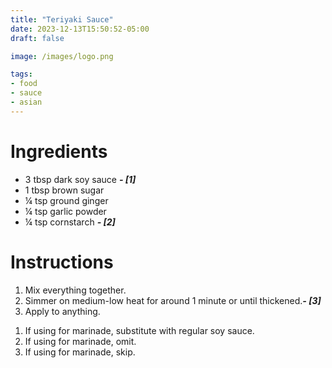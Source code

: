 ```yaml
---
title: "Teriyaki Sauce"
date: 2023-12-13T15:50:52-05:00
draft: false

image: /images/logo.png

tags:
- food
- sauce
- asian
---
```


# Ingredients
- 3 tbsp dark soy sauce ***- [1]***
- 1 tbsp brown sugar
- &frac14; tsp ground ginger
- &frac14; tsp garlic powder
- &frac14; tsp cornstarch ***- [2]***

# Instructions
1. Mix everything together.
1. Simmer on medium-low heat for around 1 minute or until thickened.***- [3]***
1. Apply to anything.

<div class="footnotes">

1. If using for marinade, substitute with regular soy sauce.
1. If using for marinade, omit.
1. If using for marinade, skip.

</div>
